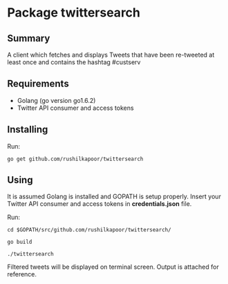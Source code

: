 # Package twittersearch

## Summary
A client which fetches and displays Tweets that have been re-tweeted at least once and contains the hashtag #custserv

## Requirements
- Golang (go version go1.6.2)
- Twitter API consumer and access tokens

## Installing
Run:

    go get github.com/rushilkapoor/twittersearch

## Using
It is assumed Golang is installed and GOPATH is setup properly. Insert your Twitter API consumer and access tokens in **credentials.json** file.

Run:

    cd $GOPATH/src/github.com/rushilkapoor/twittersearch/

    go build

    ./twittersearch

Filtered tweets will be displayed on terminal screen. Output is attached for reference.
